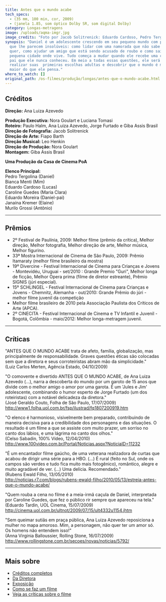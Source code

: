```yaml
---
title: Antes que o mundo acabe
tech_specs:
  - (35 mm, 100 min, cor, 2009)
  - (janela 1.85, som óptico Dolby SR, som digital Dolby)
category: Longas-metragens
image: /uploads/aqma-imgr.jpg
image_credits: "Foto por Jacob Solitrenick: Eduardo Cardoso, Pedro Tergolina e Bianca Menti"
synopsis: "Daniel é um adolescente crescendo em seu pequeno mundo com problemas
  que lhe parecem insolúveis: como lidar com uma namorada que não sabe o que
  quer, como ajudar um amigo que está sendo acusado de roubo e como sair da
  pequena cidade onde vive. Tudo começa a mudar quando ele recebe uma carta do
  pai que ele nunca conheceu. Em meio a todas essas questões, ele será chamado a
  realizar suas  primeiras escolhas adultas e descobrir que o mundo é muito
  maior do que ele pensa."
where_to_watch: []
original_path: /os-filmes/produção/longas/antes-que-o-mundo-acabe.html
---
```

## Créditos

**Direção:** Ana Luiza Azevedo

**Produção Executiva:** Nora Goulart e Luciana Tomasi  
**Roteiro:** Paulo Halm, Ana Luiza Azevedo, Jorge Furtado e Giba Assis Brasil  
**Direção de Fotografia:** Jacob Solitrenick  
**Direção de Arte:** Fiapo Barth  
**Direção Musical:** Leo Henkin  
**Direção de Produção:** Nora Goulart  
**Montagem:** Giba Assis Brasil  

**Uma Produção da Casa de Cinema PoA**

**Elenco Principal:**  
Pedro Tergolina (Daniel)  
Bianca Menti (Mim)  
Eduardo Cardoso (Lucas)  
Caroline Guedes (Maria Clara)  
Eduardo Moreira (Daniel-pai)  
Janaína Kremer (Elaine)  
Murilo Grossi (Antônio)

***

## Prêmios

* 2º Festival de Paulínia, 2009: Melhor filme (prêmio da crítica), Melhor direção, Melhor fotografia, Melhor direção de arte, Melhor música, Melhor figurino.
* 33ª Mostra Internacional de Cinema de São Paulo, 2009: Prêmio Itamaraty (melhor filme brasileiro da mostra)
* 19º Divercine - Festival Internacional de Cinema para Crianças e Jovens - Montevidéu, Uruguai - set/2010 : Grande Premio "Guri", Melhor longa de ficção, Melhor Opera prima (filme de diretor estreante), Prêmio SIGNIS (júri especial).
* 15º SCHLINGEL - Festival Internacional de Cinema para Crianças e Jovens - Chemnitz, Alemanha - out/2010: Grande Prêmio do júri - melhor filme juvenil da competição
* Melhor filme brasileiro de 2010 pela Associação Paulista dos Críticos de Arte (APCA).
* 2º CINECITA - Festival Internacional de Cinema e TV Infantil e Juvenil - Bogotá, Colômbia - maio/2012: Melhor longa-metragem juvenil.

***

## Críticas
"ANTES QUE O MUNDO ACABE trata de afeto, família, globalização, mas principalmente de responsabilidade. Graves questões éticas são colocadas sem que a diretora e seus corroteiristas abram mão da simplicidade."  
(Luiz Carlos Merten, Agência Estado, 04/10/2009)

"O comovente e divertido ANTES QUE O MUNDO ACABE, de Ana Luiza Azevedo (...), narra a descoberta do mundo por um garoto de 15 anos que divide com o melhor amigo o amor por uma garota. É um 'Jules e Jim' adolescente, combinando o humor esperto de Jorge Furtado (um dos roteiristas) com a notável delicadeza da diretora."  
(José Geraldo Couto, Folha de São Paulo, 17/07/2009)
<http://www1.folha.uol.com.br/fsp/ilustrad/fq1807200919.htm>

"O elenco é harmonioso, visivelmente bem preparado, contribuindo de maneira decisiva para a credibilidade dos personagens e das situações. O resultado é um filme a que se assiste com muito prazer, um sorriso no canto dos lábios, e uma lágrima no canto dos olhos."  
(Celso Sabadin, 100% Vídeo, 12/04/2010)  
<http://www.100video.com.br/Portal/Noticias.aspx?NoticiaID=11232>

"É um encantador filme gaúcho, de uma veterana realizadora de curtas que acabou de dirigir uma série para a HBO. (...) É rural (feito no Sul, onde os campos são verdes e tudo fica muito mais fotogênico), romântico, alegre e muito agradável de ver. (...) Uma delícia. Recomendado."  
(Rubens Ewald Filho, 13/05/2010)  
<http://noticias.r7.com/blogs/rubens-ewald-filho/2010/05/13/estreia-antes-que-o-mundo-acabe/>

"Quem rouba a cena no filme é a meia-irmã caçula de Daniel, interpretada por Caroline Guedes, que fez o público rir sempre que apareceu na tela."  
(Eduardo Tardin, UOL Cinema, 15/07/2009)  
<http://cinema.uol.com.br/ultnot/2009/07/15/ult4332u1154.jhtm>

"Sem queimar sutiãs em praça pública, Ana Luiza Azevedo reposiciona a mulher no mapa amoroso. Mim, a personagem, não quer ter um amor só. Os homens não entendem isso!"  
(Anna Virginia Balloussier, Rolling Stone, 16/07/2009)  
<http://www.rollingstone.com.br/secoes/novas/noticias/5792/>

***

## Mais sobre

- [Créditos completos](/filmes/antes-que-o-mundo-acabe/creditos-completos/)
- [Da Diretora]()
- [Exposição]()
- [Como se faz um filme]()
- [Veja as críticas sobre o filme]()
